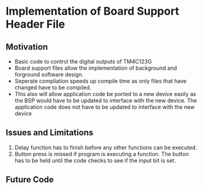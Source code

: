 # Implementation of Board Support Header File

## Motivation
* Basic code to control the digital outputs of TM4C123G
* Board support files allow the implementation of background and forground software design. 
* Seperate compliation speeds up compile time as only files that have changed have to be compiled. 
* This also will allow application code be ported to a new device easily as the BSP would have to be updated to interface with the new device. The application code does not have to be updated to interface with the new device
 
## Issues and Limitations
1. Delay function has to finish before any other functions can be executed.
2. Button press is missed if program is executing a function. The button has to be held until the code checks to see if the input bit is set.

## Future Code

